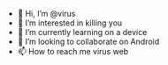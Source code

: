 - 👋 Hi, I’m @virus
- 👀 I’m interested in killing you
- 🌱 I’m currently learning on a device
- 💞️ I’m looking to collaborate on Android
- 📫 How to reach me virus web

<!---
Tegayo/Tegayo is a ✨ special ✨ repository because its `README.md` (this file) appears on your GitHub profile.
You can click the Preview link to take a look at your changes.
--->
